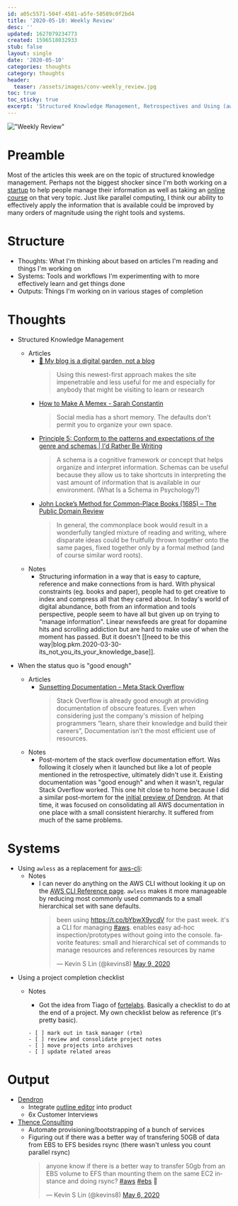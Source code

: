 ```yaml
---
id: a05c5571-504f-4581-a5fe-50589c0f2bd4
title: '2020-05-10: Weekly Review'
desc: ''
updated: 1627079234773
created: 1596518032933
stub: false
layout: single
date: '2020-05-10'
categories: thoughts
category: thoughts
header:
  teaser: /assets/images/conv-weekly_review.jpg
toc: true
toc_sticky: true
excerpt: 'Structured Knowledge Management, Retrospectives and Using (aw)less'
---
```



!["Weekly Review"](https://kevinslin-images.s3.us-west-2.amazonaws.com/images/conv-weekly_review.jpg)

# Preamble

Most of the articles this week are on the topic of structured knowledge management. Perhaps not the biggest shocker since I'm both working on a [startup](http://dendron.so/) to help people manage their information as well as taking an [online course](http://fortelabs.co/) on that very topic. Just like parallel computing, I think our ability to effectively apply the information that is available could be improved by many orders of magnitude using the right tools and systems.

# Structure

- Thoughts: What I'm thinking about based on articles I'm reading and things I'm working on
- Systems: Tools and workflows I'm experimenting with to more effectively learn and get things done
- Outputs: Things I'm working on in various stages of completion

# Thoughts

- Structured Knowledge Management
  - Articles
    - [🌱 My blog is a digital garden, not a blog](https://www.notion.so/kevinslin/My-blog-is-a-digital-garden-not-a-blog-fe9d0119cb334e0a9d21c17f2e94297d)
      > Using this newest-first approach makes the site impenetrable and less useful for me and especially for anybody that might be visiting to learn or research
    - [How to Make A Memex - Sarah Constantin](https://www.notion.so/kevinslin/How-to-Make-A-Memex-Sarah-Constantin-66357fa6dbf84301ba0660ccaf8c57dc)
      > Social media has a short memory. The defaults don't permit you to organize your own space.
    - [Principle 5: Conform to the patterns and expectations of the genre and schemas | I'd Rather Be Writing](https://www.notion.so/kevinslin/Principle-5-Conform-to-the-patterns-and-expectations-of-the-genre-and-schemas-I-d-Rather-Be-Writi-c99c796cec9d4666a352c58430216ae6)
      > A schema is a cognitive framework or concept that helps organize and interpret information. Schemas can be useful because they allow us to take shortcuts in interpreting the vast amount of information that is available in our environment. (What Is a Schema in Psychology?)
    - [John Locke’s Method for Common-Place Books (1685) – The Public Domain Review](https://www.notion.so/kevinslin/John-Locke-s-Method-for-Common-Place-Books-1685-The-Public-Domain-Review-77c03aeef67b4be294c68f13ae799fc8)
      > In general, the commonplace book would result in a wonderfully tangled mixture of reading and writing, where disparate ideas could be fruitfully thrown together onto the same pages, fixed together only by a formal method (and of course similar word roots).
  - Notes
      - Structuring information in a way that is easy to capture, reference and make connections from is hard. With physical constraints (eg. books and paper), people had to get creative to index and compress all that they cared about. In today's world of digital abundance, both from an information and tools perspective, people seem to have all but given up on trying to "manage information". Linear newsfeeds are great for dopamine hits and scrolling addiction but are hard to make use of when the moment has passed. But it doesn't [[need to be this way|blog.pkm.2020-03-30-its_not_you_its_your_knowledge_base]].

- When the status quo is "good enough"
  - Articles
    - [Sunsetting Documentation - Meta Stack Overflow](https://www.notion.so/kevinslin/Sunsetting-Documentation-Meta-Stack-Overflow-f9dbb72cf128469eba181741313119d6)
      > Stack Overflow is already good enough at providing documentation of obscure features. Even when considering just the company's mission of helping programmers “learn, share their knowledge and build their careers”, Documentation isn’t the most efficient use of resources.
  - Notes
    - Post-mortem of the stack overflow documentation effort. Was following it closely when it launched but like a lot of people mentioned in the retrospective, ultimately didn't use it. Existing documentation was "good enough" and when it wasn't, regular Stack Overflow worked. This one hit close to home because I did a similar post-mortem for the [initial preview of Dendron](https://aws.dendron.so/). At that time, it was focused on consolidating all AWS documentation in one place with a small consistent hierarchy. It suffered from much of the same problems.

# Systems
<!-- [[dendron://notes/awsless]] -->
- Using `awless` as a replacement for [aws-cli](https://aws.amazon.com/cli/):
  - Notes
    - I can never do anything on the AWS CLI without looking it up on the [AWS CLI Reference page](https://docs.aws.amazon.com/cli/latest/reference/index.html#cli-aws). `awless` makes it more manageable by reducing most commonly used commands to a small hierarchical set with sane defaults.
      <blockquote class="twitter-tweet"><p lang="en" dir="ltr">been using <a href="https://t.co/bYbwX9ycdV">https://t.co/bYbwX9ycdV</a> for the past week. it&#39;s a CLI for managing <a href="https://twitter.com/hashtag/aws?src=hash&amp;ref_src=twsrc%5Etfw">#aws</a>. enables easy ad-hoc inspection/prototypes without going into the console. favorite features: small and hierarchical set of commands to manage resources and references resources by name</p>&mdash; Kevin S Lin (@kevins8) <a href="https://twitter.com/kevins8/status/1259264023406587904?ref_src=twsrc%5Etfw">May 9, 2020</a></blockquote> <script async src="https://platform.twitter.com/widgets.js" charset="utf-8"></script>
- Using a project completion checklist
  - Notes
    - Got the idea from Tiago of [fortelabs](https://fortelabs.co/). Basically a checklist to do at the end of a project. My own checklist below as reference (it's pretty basic).

    ```
    - [ ] mark out in task manager (rtm)
    - [ ] review and consolidate project notes
    - [ ] move projects into archives
    - [ ] update related areas
    ```

# Output

- [Dendron](http://dendron.so/)
    - Integrate [outline editor](https://github.com/outline/rich-markdown-editor) into product
    - 6x Customer Interviews
- [Thence Consulting](https://thence.io/)
    - Automate provisioning/bootstrapping of a bunch of services
    - Figuring out if there was a better way of transfering 50GB of data from EBS to EFS besides rsync (there wasn't unless you count parallel rsync)
      <blockquote class="twitter-tweet"><p lang="en" dir="ltr">anyone know if there is a better way to transfer 50gb from an EBS volume to EFS than mounting them on the same EC2 instance and doing rsync? <a href="https://twitter.com/hashtag/aws?src=hash&amp;ref_src=twsrc%5Etfw">#aws</a> <a href="https://twitter.com/hashtag/ebs?src=hash&amp;ref_src=twsrc%5Etfw">#ebs</a> 🤔</p>&mdash; Kevin S Lin (@kevins8) <a href="https://twitter.com/kevins8/status/1258157439121154048?ref_src=twsrc%5Etfw">May 6, 2020</a></blockquote> <script async src="https://platform.twitter.com/widgets.js" charset="utf-8"></script>


